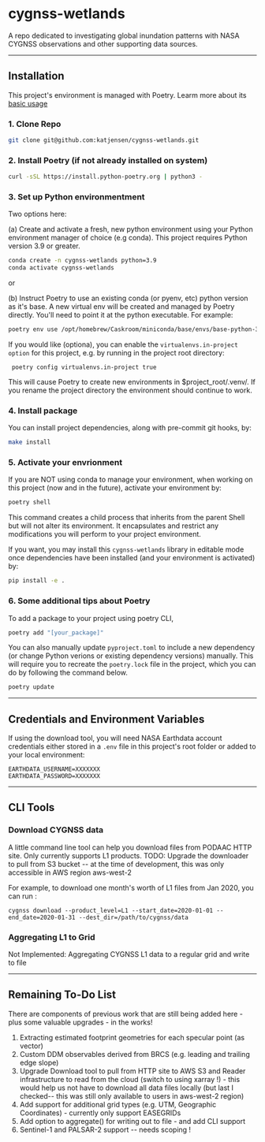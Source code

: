 # cygnss-wetlands
A repo dedicated to investigating global inundation patterns with NASA CYGNSS observations and other supporting data sources.

---
## Installation

This project's environment is managed with Poetry. Learm more about its [basic usage](https://python-poetry.org/docs/basic-usage/)

### 1. Clone Repo
```bash
git clone git@github.com:katjensen/cygnss-wetlands.git
```

### 2. Install Poetry (if not already installed on system) 
```bash
curl -sSL https://install.python-poetry.org | python3 -
```

### 3. Set up Python environmentment
Two options here:

(a) Create and activate a fresh, new python environment using your Python environment manager of choice (e.g conda). This project requires Python version 3.9 or greater.

```bash
conda create -n cygnss-wetlands python=3.9
conda activate cygnss-wetlands
```

 or 

(b) Instruct Poetry to use an existing conda (or pyenv, etc) python version as it's base. A new virtual env will be created and managed by Poetry directly. You'll need to point it at the python executable. For example:  

```bash
poetry env use /opt/homebrew/Caskroom/miniconda/base/envs/base-python-3.9/bin/python3
```

If you would like (optiona), you can enable the `virtualenvs.in-project option` for this project, e.g. by running in the project root directory:
```
 poetry config virtualenvs.in-project true
```

This will cause Poetry to create new environments in $project_root/.venv/. If you rename the project directory the environment should continue to work.

### 4. Install package

You can install project dependencies, along with pre-commit git hooks, by:
```bash
make install
```

### 5. Activate your envrionment
If you are NOT using conda to manage your environment, when working on this project (now and in the future), activate your environment by:
```bash
poetry shell
```
This command creates a child process that inherits from the parent Shell but will not alter its environment. It encapsulates and restrict any modifications you will perform to your project environment.

If you want, you may install this `cygnss-wetlands` library in editable mode once dependencies have been installed (and your environment is activated) by:
```bash
pip install -e .
```

### 6. Some additional tips about Poetry
To add a package to your project using poetry CLI,
```bash
poetry add "[your_package]"
```

You can also manually update `pyproject.toml` to include a new dependency (or change Python verions or existing dependency versions) manually. This will require you to recreate the `poetry.lock` file in the project, which you can do by following the command below. 
```bash
poetry update
```

---
## Credentials and Environment Variables
If using the download tool, you will need NASA Earthdata account credentials either stored in a `.env` file in this project's root folder or added to your local environment:

```
EARTHDATA_USERNAME=XXXXXXX
EARTHDATA_PASSWORD=XXXXXXX
```

---
## CLI Tools

### Download CYGNSS data
A little command line tool can help you download files from PODAAC HTTP site. Only currently supports L1 products.
TODO: Upgrade the downloader to pull from S3 bucket -- at the time of development, this was only accessible in AWS region aws-west-2

For example, to download one month's worth of L1 files from Jan 2020, you can run :
```
cygnss download --product_level=L1 --start_date=2020-01-01 --end_date=2020-01-31 --dest_dir=/path/to/cygnss/data
```

### Aggregating L1 to Grid
Not Implemented: Aggregating CYGNSS L1 data to a regular grid and write to file

---
## Remaining To-Do List
There are components of previous work that are still being added here - plus some valuable upgrades - in the works!

1. Extracting estimated footprint geometries for each specular point (as vector)
2. Custom DDM observables derived from BRCS (e.g. leading and trailing edge slope)
3. Upgrade Download tool to pull from HTTP site to AWS S3 and Reader infrastructure to read from the cloud (switch to using xarray !) - this would help us not have to download all data files locally (but last I checked-- this was still only available to users in aws-west-2 region)
4. Add support for additional grid types (e.g. UTM, Geographic Coordinates) - currently only support EASEGRIDs
5. Add option to aggregate() for writing out to file - and add CLI support
6. Sentinel-1 and PALSAR-2 support -- needs scoping !